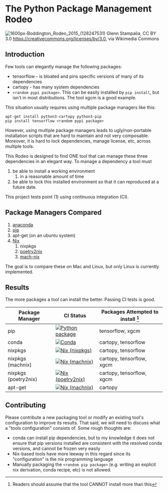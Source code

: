 
# The Python Package Management Rodeo

![1600px-Boddington_Rodeo_2015_(128247531)](https://user-images.githubusercontent.com/1386642/113493567-22cf9700-9495-11eb-9780-27bdb5fb7333.jpeg)
Glenn Stampalia, CC BY 3.0 <https://creativecommons.org/licenses/by/3.0>, via Wikimedia Commons

## Introduction

Few tools can elegantly manage the following packages:
- tensorflow - is bloated and pins specific versions of many of  its dependencies
- cartopy - has many system dependencies
-  `<random pypi package>`. This can be easily installed by `pip install`, but isn't in most distributions. The tool xgcm is a good example.

This situation usually requires using multiple package managers like this:

    apt-get install python3-cartopy python3-pip
    pip install tensorflow <random pypi package>
    
However, using multiple package managers leads to ugly/non-portable installation
scripts that are hard to maintain and not very composable. Moreover, it is hard
to lock dependencies, manage license, etc, across multiple tools.

This Rodeo is designed to find ONE tool that can manage these three dependencies
in an elegant way. To manage a dependency a tool must
1. be able to install a working  environment 
   1. in a reasonable amount of time
2. be able to lock this installed environment so that it can reproduced at a future date.

This project tests point (1)  using continuous integration (CI).

## Package Managers Compared

1. [anaconda](https://docs.conda.io/en/latest/)
2. [pip](https://pip.pypa.io/en/stable/)
3. apt-get (on an ubuntu system)
4. [Nix](https://nixos.org/)
   1. nixpkgs
   1. [poetry2nix](https://github.com/nix-community/poetry2nix)
   1. [mach-nix](https://github.com/DavHau/mach-nix)

The goal is to compare these on Mac and Linux, but only Linux is currently implemented.

## Results

The more packages a tool can install the better. Passing CI tests is good.

| Package Manager | CI Status   |  Packages Attempted to install [^1]  | 
|--------------------------|----------------|-------------------------------------------|
| pip | [![Python package](https://github.com/nbren12/python-packaging-rodeo/actions/workflows/pip.yaml/badge.svg?branch=master)](https://github.com/nbren12/python-packaging-rodeo/actions/workflows/pip.yaml) | tensorflow, xgcm  |
| conda | [![Conda](https://github.com/nbren12/python-packaging-rodeo/actions/workflows/conda.yaml/badge.svg)](https://github.com/nbren12/python-packaging-rodeo/actions/workflows/conda.yaml) | cartopy, tensorflow  |
| nixpkgs |[![Nix (nixpkgs)](https://github.com/nbren12/python-packaging-rodeo/actions/workflows/nix.yaml/badge.svg)](https://github.com/nbren12/python-packaging-rodeo/actions/workflows/nix.yaml)| cartopy, tensorflow  |
| nixpkgs (machnix) | [![Nix (machnix)](https://github.com/nbren12/python-packaging-rodeo/actions/workflows/mach-nix.yaml/badge.svg)](https://github.com/nbren12/python-packaging-rodeo/actions/workflows/mach-nix.yaml) | cartopy, tensorflow, xgcm |
| nixpkgs (poetry2nix) | [![Nix (poetry2nix)](https://github.com/nbren12/python-packaging-rodeo/actions/workflows/poetry2nix.yaml/badge.svg)](https://github.com/nbren12/python-packaging-rodeo/actions/workflows/poetry2nix.yaml) | cartopy, tensorflow, xgcm |
 | apt-get  | [![Nix (machnix)](https://github.com/nbren12/python-packaging-rodeo/actions/workflows/apt-get.yaml/badge.svg)](https://github.com/nbren12/python-packaging-rodeo/actions/workflows/apt-get.yaml) | cartopy |

[^1]: Readers should assume that the tool CANNOT install more than this

## Contributing

Please contribute a new packaging tool or modify an existing tool's configuration to improve its results. That said, we will need to discuss what a "tools configuration" consists of. Some rough thoughts are:
- conda can install pip dependencies, but to my knowledge it does not ensure that pip versions installed are consistent with the resolved conda versions, and cannot be frozen very easily
- Nix-based tools have more leeway in this regard since its "configuration" is the nix programming language
- Manually packaging the `<random pip package>` (e.g. writing an explicit nix derivation, conda recipe, etc) is not allowed. 
